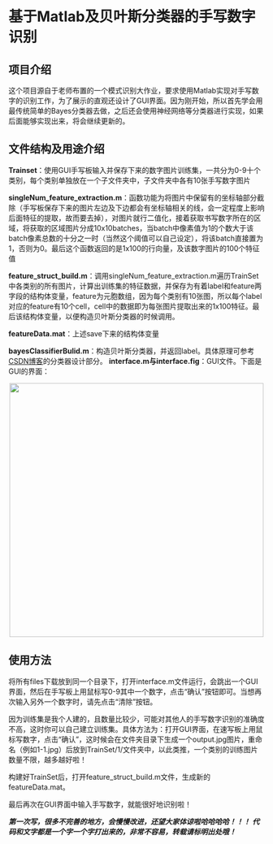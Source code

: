# 基于Matlab及贝叶斯分类器的手写数字识别
## 项目介绍
这个项目源自于老师布置的一个模式识别大作业，要求使用Matlab实现对手写数字的识别工作，为了展示的直观还设计了GUI界面。因为刚开始，所以首先学会用最传统简单的Bayes分类器去做，之后还会使用神经网络等分类器进行实现，如果后面能够实现出来，将会继续更新的。
## 文件结构及用途介绍  
**Trainset**：使用GUI手写板输入并保存下来的数字图片训练集，一共分为0-9十个类别，每个类别单独放在一个子文件夹中，子文件夹中各有10张手写数字图片

**singleNum_feature_extraction.m**：函数功能为将图片中保留有的坐标轴部分截除（手写板保存下来的图片左边及下边都会有坐标轴相关的线，会一定程度上影响后面特征的提取，故而要去掉），对图片就行二值化，接着获取书写数字所在的区域，将获取的区域图片分成10x10batches，当batch中像素值为1的个数大于该batch像素总数的十分之一时（当然这个阈值可以自己设定），将该batch直接置为1，否则为0。最后这个函数返回的是1x100的行向量，及该数字图片的100个特征值

**feature_struct_build.m**：调用singleNum_feature_extraction.m遍历TrainSet中各类别的所有图片，计算出训练集的特征数据，并保存为有着label和feature两字段的结构体变量，feature为元胞数组，因为每个类别有10张图，所以每个label对应的feature有10个cell，cell中的数据即为每张图片提取出来的1x100特征。最后该结构体变量，以便构造贝叶斯分类器的时候调用。  
  
**featureData.mat**：上述save下来的结构体变量

**bayesClassifierBulid.m**：构造贝叶斯分类器，并返回label。具体原理可参考[CSDN博客](https://blog.csdn.net/weixin_39758398/article/details/86597147)的分类器设计部分。
**interface.m与interface.fig**：GUI文件。下面是GUI的界面：<div align=center><img width="500" height="500" src="https://github.com/GYee/Matlab-HandWriting_Number_Recognition/raw/master/GUI界面.png"/></div>
## 使用方法
将所有files下载放到同一个目录下，打开interface.m文件运行，会跳出一个GUI界面，然后在手写板上用鼠标写0-9其中一个数字，点击“确认”按钮即可。当想再次输入另外一个数字时，请先点击“清除”按钮。

因为训练集是我个人建的，且数量比较少，可能对其他人的手写数字识别的准确度不高，这时你可以自己建立训练集。具体方法为：打开GUI界面，在速写板上用鼠标写数字，点击“确认”，这时候会在文件夹目录下生成一个output.jpg图片，重命名（例如1-1.jpg）后放到TrainSet/1/文件夹中，以此类推，一个类别的训练图片数量不限，越多越好啦！

构建好TrainSet后，打开feature_struct_build.m文件，生成新的featureData.mat。

最后再次在GUI界面中输入手写数字，就能很好地识别啦！

***第一次写，很多不完善的地方，会慢慢改进，还望大家体谅啦哈哈哈哈！！！***
***代码和文字都是一个字一个字打出来的，非常不容易，转载请标明出处哦！***

